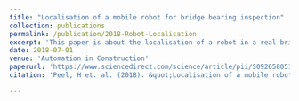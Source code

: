 ```yaml
---
title: "Localisation of a mobile robot for bridge bearing inspection"
collection: publications
permalink: /publication/2018-Robot-Localisation
excerpt: 'This paper is about the localisation of a robot in a real bridge.'
date: 2018-07-01
venue: 'Automation in Construction'
paperurl: 'https://www.sciencedirect.com/science/article/pii/S0926580517303916'
citation: 'Peel, H et. al. (2018). &quot;Localisation of a mobile robot for bridge bearing inspection.&quot; <i>Automation in Construction</i>. 94(1).'

---
```





